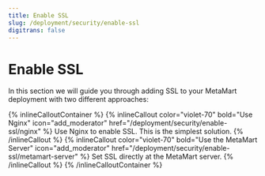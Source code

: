 ```yaml
---
title: Enable SSL
slug: /deployment/security/enable-ssl
digitrans: false
---
```


# Enable SSL

In this section we will guide you through adding SSL to your MetaMart deployment with two different approaches:

{% inlineCalloutContainer %}
  {% inlineCallout
    color="violet-70"
    bold="Use Nginx"
    icon="add_moderator"
    href="/deployment/security/enable-ssl/nginx" %}
    Use Nginx to enable SSL. This is the simplest solution.
  {% /inlineCallout %}
  {% inlineCallout
    color="violet-70"
    bold="Use the MetaMart Server"
    icon="add_moderator"
    href="/deployment/security/enable-ssl/metamart-server" %}
    Set SSL directly at the MetaMart server.
  {% /inlineCallout %}
{% /inlineCalloutContainer %}
